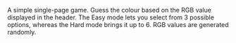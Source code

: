 A simple single-page game. Guess the colour based on the RGB value displayed
in the header. The Easy mode lets you select from 3 possible options, whereas
the Hard mode brings it up to 6. RGB values are generated randomly.
